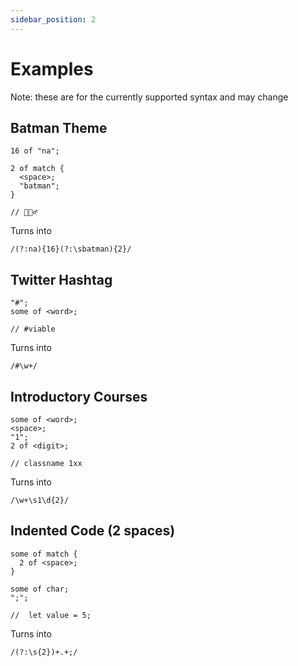 ```yaml
---
sidebar_position: 2
---
```


# Examples

Note: these are for the currently supported syntax and may change

## Batman Theme

```
16 of "na";

2 of match {
  <space>;
  "batman";
}

// 🦇🦸‍♂️
```

Turns into

```
/(?:na){16}(?:\sbatman){2}/
```

## Twitter Hashtag

```
"#";
some of <word>;

// #viable
```

Turns into

```
/#\w+/
```

## Introductory Courses

```
some of <word>;
<space>;
"1";
2 of <digit>;

// classname 1xx
```

Turns into

```
/\w+\s1\d{2}/
```

## Indented Code (2 spaces)

```
some of match {
  2 of <space>;
}

some of char;
";";

//  let value = 5;
```

Turns into

```
/(?:\s{2})+.+;/
```
